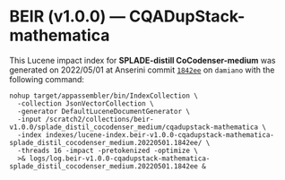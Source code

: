 # BEIR (v1.0.0) — CQADupStack-mathematica

This Lucene impact index for **SPLADE-distill CoCodenser-medium** was generated on 2022/05/01 at Anserini commit [`1842ee`](https://github.com/castorini/anserini/commit/1842eeffcbf4d18698d401b1c5a4b1c868f32fc6) on `damiano` with the following command:

```
nohup target/appassembler/bin/IndexCollection \
  -collection JsonVectorCollection \
  -generator DefaultLuceneDocumentGenerator \
  -input /scratch2/collections/beir-v1.0.0/splade_distil_cocodenser_medium/cqadupstack-mathematica \
  -index indexes/lucene-index.beir-v1.0.0-cqadupstack-mathematica-splade_distil_cocodenser_medium.20220501.1842ee/ \
  -threads 16 -impact -pretokenized -optimize \
  >& logs/log.beir-v1.0.0-cqadupstack-mathematica-splade_distil_cocodenser_medium.20220501.1842ee &
```
